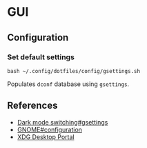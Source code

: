 # GUI

## Configuration

### Set default settings

```shell
bash ~/.config/dotfiles/config/gsettings.sh
```

Populates `dconf` database using `gsettings`.

## References

- [Dark mode switching#gsettings](https://wiki.archlinux.org/title/Dark_mode_switching#gsettings)
- [GNOME#configuration](https://wiki.archlinux.org/title/GNOME#Configuration)
- [XDG Desktop Portal](https://flatpak.github.io/xdg-desktop-portal/)
